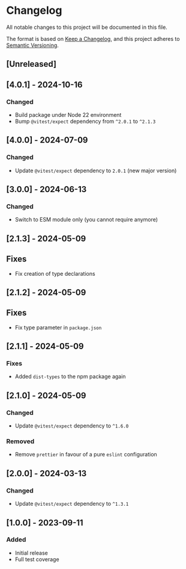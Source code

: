 # Changelog

All notable changes to this project will be documented in this file.

The format is based on [Keep a Changelog](https://keepachangelog.com/en/1.0.0/),
and this project adheres to [Semantic Versioning](https://semver.org/spec/v2.0.0.html).

## [Unreleased]

## [4.0.1] - 2024-10-16

### Changed

- Build package under Node 22 environment
- Bump `@vitest/expect` dependency from `^2.0.1` to `^2.1.3`

## [4.0.0] - 2024-07-09

### Changed

- Update `@vitest/expect` dependency to `2.0.1` (new major version)

## [3.0.0] - 2024-06-13

### Changed

- Switch to ESM module only (you cannot require anymore)

## [2.1.3] - 2024-05-09

## Fixes

- Fix creation of type declarations

## [2.1.2] - 2024-05-09

## Fixes

- Fix type parameter in `package.json`

## [2.1.1] - 2024-05-09

### Fixes

- Added `dist-types` to the npm package again

## [2.1.0] - 2024-05-09

### Changed

- Update `@vitest/expect` dependency to `^1.6.0`

### Removed

- Remove `prettier` in favour of a pure `eslint` configuration

## [2.0.0] - 2024-03-13

### Changed

- Update `@vitest/expect` dependency to `^1.3.1`

## [1.0.0] - 2023-09-11

### Added

- Initial release
- Full test coverage

